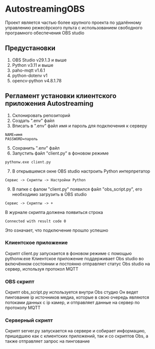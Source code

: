 # AutostreamingOBS

Проект является частью более крупного проекта по удалённому управлению режесёрского пульта с использованием свободного програмного обеспечения OBS studio

## Предустановки
1. OBS Studio v29.1.3 и выше
2. Python v3.11 и выше
3. paho-mqtt v1.6.1                                                    
4. python-dotenv v1
5. opencv-python v4.8.1.78

## Регламент установки клиентского приложения Autostreaming

1. Склонировать репозиторий
2. Создать ".env" файл
3. Вписать в ".env" файл имя и пароль для подключения к серверу
```
NAME=имя
PASSWORD=пароль
```
5. Сохранить ".env" файл
6. Запустить файл "client.py" в фоновом режиме
```
pythonw.exe client.py
```
7. В открывшемся окне OBS studio настроить Python интерпретатор
```
Сервис -> Скрипты -> Настройки Python
``` 
9. В папке с фалом "client.py" появился файл "obs_script.py", его  необходимо загрузить в OBS studio
```
Сервис -> Скрипты -> +
``` 

В журнале скрипта должена появиться строка
```
Connected with result code 0
```
Это означает, что подключение прошло успешно

### Клиентское приложение

Скрипт client.py запускается в фоновом режиме с помощью pythonw.exe
Клиентское приложение поддерживает Obs studio во включённом состоянии и постоянно отправляет статус Obs studio на сервер, используя протокол MQTT

### OBS скрипт

Скрипт obs_script.py используется внутри Obs студио
Он ведет пингование ip источников медиа, которые в свою очередь являются потоками данных с ip камер, и отправляет данные на сервер по протоколу MQTT

### Серверный скрипт

Скрипт server.py запускается на сервере и собирает информацию, пришедшею как с клиентских приложений, так и со скриптов Obs, а также отправляет запрос на пингование
